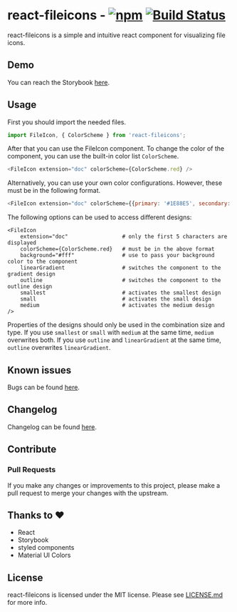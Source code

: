 # react-fileicons - [![npm](https://img.shields.io/npm/v/react-fileicons.svg?color=%2345bf17&style=popout)](https://www.npmjs.com/package/react-fileicons) [![Build Status](https://travis-ci.com/tomxpcvx/react-fileicons.svg?branch=master)](https://travis-ci.com/tomxpcvx/react-fileicons)

react-fileicons is a simple and intuitive react component for visualizing file icons.

## Demo

You can reach the Storybook [here](https://tomxpcvx.github.io/react-fileicons/).

## Usage

First you should import the needed files.

```javascript
import FileIcon, { ColorScheme } from 'react-fileicons';
```

After that you can use the FileIcon component.
To change the color of the component, you can use the built-in color list ```ColorScheme```.

```javascript
<FileIcon extension="doc" colorScheme={ColorScheme.red} />
```

Alternatively, you can use your own color configurations. However, these must be in the following format.

```javascript
<FileIcon extension="doc" colorScheme={{primary: '#1E88E5', secondary: '#1976D2'}} />
```

The following options can be used to access different designs:

```text
<FileIcon
    extension="doc"                 # only the first 5 characters are displayed
    colorScheme={ColorScheme.red}   # must be in the above format
    background="#fff"               # use to pass your background color to the component
    linearGradient                  # switches the component to the gradient design
    outline                         # switches the component to the outline design
    smallest                        # activates the smallest design
    small                           # activates the small design
    medium                          # activates the medium design
/>
```

Properties of the designs should only be used in the combination size and type.
If you use ```smallest``` or ```small``` with ```medium``` at the same time, ```medium``` overwrites both.
If you use ```outline``` and ```linearGradient``` at the same time, ```outline``` overwrites ```linearGradient```.

## Known issues

Bugs can be found [here](https://github.com/tomxpcvx/react-fileicons/labels/bug).

## Changelog

Changelog can be found [here](https://github.com/tomxpcvx/react-fileicons/wiki/Changelog).

## Contribute

### Pull Requests

If you make any changes or improvements to this project, please make a pull request to merge your changes with the upstream.

## Thanks to ❤

- React
- Storybook
- styled components
- Material UI Colors

## License

react-fileicons is licensed under the MIT license. Please see [LICENSE.md](https://github.com/tomxpcvx/react-fileicons/blob/master/LICENSE.md) for more info.
